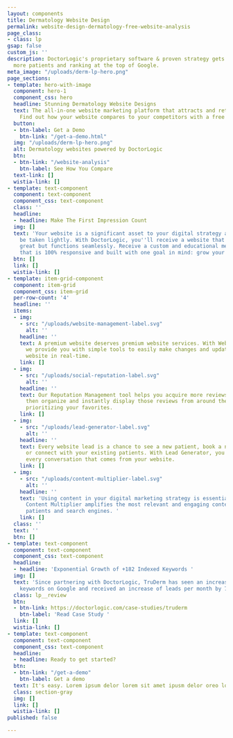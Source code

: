 ```yaml
---
layout: components
title: Dermatology Website Design
permalink: website-design-dermatology-free-website-analysis
page_class:
- class: lp
gsap: false
custom_js: ''
description: DoctorLogic's proprietary software & proven strategy gets you found by
  more patients and ranking at the top of Google.
meta_image: "/uploads/derm-lp-hero.png"
page_sections:
- template: hero-with-image
  component: hero-1
  component_css: hero
  headline: Stunning Dermatology Website Designs
  text: The all-in-one website marketing platform that attracts and retains more patients.
    Find out how your website compares to your competitors with a free website analysis.
  button:
  - btn-label: Get a Demo
    btn-link: "/get-a-demo.html"
  img: "/uploads/derm-lp-hero.png"
  alt: Dermatology websites powered by DoctorLogic
  btn:
  - btn-link: "/website-analysis"
    btn-label: See How You Compare
  text-link: []
  wistia-link: []
- template: text-component
  component: text-component
  component_css: text-component
  class: ''
  headline:
  - headline: Make The First Impression Count
  img: []
  text: 'Your website is a significant asset to your digital strategy and should not
    be taken lightly. With DoctorLogic, you''ll receive a website that not only looks
    great but functions seamlessly. Receive a custom and educational medical website
    that is 100% responsive and built with one goal in mind: grow your practice.'
  btn: []
  link: []
  wistia-link: []
- template: item-grid-component
  component: item-grid
  component_css: item-grid
  per-row-count: '4'
  headline: ''
  items:
  - img:
    - src: "/uploads/website-management-label.svg"
      alt: ''
    headline: ''
    text: A premium website deserves premium website services. With Website Management,
      we provide you with simple tools to easily make changes and updates to your
      website in real-time.
    link: []
  - img:
    - src: "/uploads/social-reputation-label.svg"
      alt: ''
    headline: ''
    text: Our Reputation Management tool helps you acquire more reviews from patients
      then organize and instantly display those reviews from around the web while
      prioritizing your favorites.
    link: []
  - img:
    - src: "/uploads/lead-generator-label.svg"
      alt: ''
    headline: ''
    text: Every website lead is a chance to see a new patient, book a new consultation,
      or connect with your existing patients. With Lead Generator, you can manage
      every conversation that comes from your website.
    link: []
  - img:
    - src: "/uploads/content-multiplier-label.svg"
      alt: ''
    headline: ''
    text: 'Using content in your digital marketing strategy is essential to SEO. DoctorLogic''s
      Content Multiplier amplifies the most relevant and engaging content pages for
      patients and search engines. '
    link: []
  class: ''
  text: ''
  btn: []
- template: text-component
  component: text-component
  component_css: text-component
  headline:
  - headline: 'Exponential Growth of +182 Indexed Keywords '
  img: []
  text: 'Since partnering with DoctorLogic, TruDerm has seen an increase of 182% indexed
    keywords on Google and received an increase of leads per month by 74%. '
  class: lp__review
  btn:
  - btn-link: https://doctorlogic.com/case-studies/truderm
    btn-label: 'Read Case Study '
  link: []
  wistia-link: []
- template: text-component
  component: text-component
  component_css: text-component
  headline:
  - headline: Ready to get started?
  btn:
  - btn-link: "/get-a-demo"
    btn-label: Get a demo
  text: It's easy. Lorem ipsum delor lorem sit amet ipusm delor oreo logo lorem.
  class: section-gray
  img: []
  link: []
  wistia-link: []
published: false

---
```

